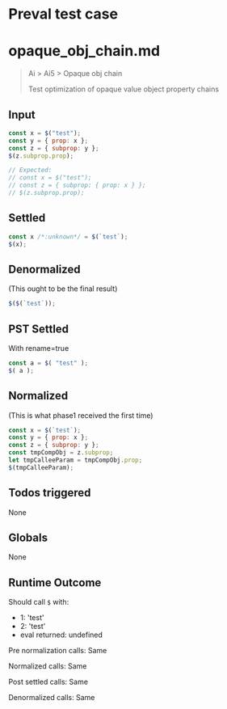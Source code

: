 # Preval test case

# opaque_obj_chain.md

> Ai > Ai5 > Opaque obj chain
>
> Test optimization of opaque value object property chains

## Input

`````js filename=intro
const x = $("test");
const y = { prop: x };
const z = { subprop: y };
$(z.subprop.prop);

// Expected:
// const x = $("test");
// const z = { subprop: { prop: x } };
// $(z.subprop.prop);
`````


## Settled


`````js filename=intro
const x /*:unknown*/ = $(`test`);
$(x);
`````


## Denormalized
(This ought to be the final result)

`````js filename=intro
$($(`test`));
`````


## PST Settled
With rename=true

`````js filename=intro
const a = $( "test" );
$( a );
`````


## Normalized
(This is what phase1 received the first time)

`````js filename=intro
const x = $(`test`);
const y = { prop: x };
const z = { subprop: y };
const tmpCompObj = z.subprop;
let tmpCalleeParam = tmpCompObj.prop;
$(tmpCalleeParam);
`````


## Todos triggered


None


## Globals


None


## Runtime Outcome


Should call `$` with:
 - 1: 'test'
 - 2: 'test'
 - eval returned: undefined

Pre normalization calls: Same

Normalized calls: Same

Post settled calls: Same

Denormalized calls: Same
